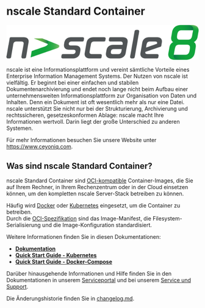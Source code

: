 # nscale Standard Container

![Ceyoniq Logo](docs/images/nscale8.png)

nscale ist eine Informationsplattform und vereint sämtliche Vorteile eines Enterprise Information Management Systems. Der Nutzen von nscale ist vielfältig. Er beginnt bei einer einfachen und stabilen Dokumentenarchivierung und endet noch lange nicht beim Aufbau einer unternehmensweiten Informationsplattform zur Organisation von Daten und Inhalten. Denn ein Dokument ist oft wesentlich mehr als nur eine Datei. nscale unterstützt Sie nicht nur bei der Strukturierung, Archivierung und rechtssicheren, gesetzeskonformen Ablage: nscale macht Ihre Informationen wertvoll. Darin liegt der große Unterschied zu anderen Systemen.

Für mehr Informationen besuchen Sie unsere Website unter <https://www.ceyoniq.com>.

## Was sind nscale Standard Container?

nscale Standard Container sind [OCI-kompatible](https://opencontainers.org/) Container-Images, die Sie auf Ihrem Rechner, in Ihrem Rechenzentrum oder in der Cloud einsetzen können, um den kompletten nscale Server-Stack betreiben zu können.  

Häufig wird [Docker](https://www.docker.com/) oder [Kubernetes](https://kubernetes.io/de/) eingesetzt, um die Container zu betreiben.  
Durch die [OCI-Spezifikation](https://github.com/opencontainers/image-spec) sind das Image-Manifest, die Filesystem-Serialisierung und die Image-Konfiguration standardisiert.

Weitere Informationen finden Sie in diesen Dokumentationen:

* **[Dokumentation](docs/de/index.md)**
* **[Quick Start Guide - Kubernetes](docs/de/kubernetes.md#quick-start-guide)**
* **[Quick Start Guide - Docker-Compose](docs/de/compose.md#quick-start-guide)**

Darüber hinausgehende Informationen und Hilfe finden Sie in den Dokumentationen in unserem [Serviceportal](<https://serviceportal.ceyoniq.com/>) und bei unserem [Service und Support](docs/de/support.md).

Die Änderungshistorie finden Sie in [changelog.md](changelog.md).
